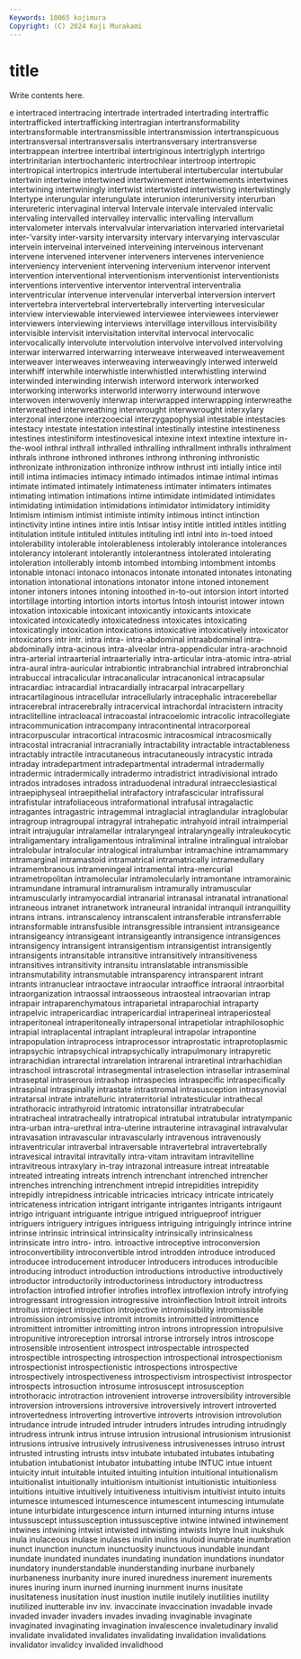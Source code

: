 ```yaml
---
Keywords: 10065 kojimura
Copyright: (C) 2024 Koji Murakami
---
```


# title

Write contents here.



e intertraced intertracing intertrade intertraded intertrading intertraffic intertrafficked intertrafficking
intertragian intertransformability intertransformable intertransmissible intertransmission intertranspicuous intertransversal intertransversalis intertransversary intertransverse
intertrappean intertree intertribal intertriginous intertriglyph intertrigo intertrinitarian intertrochanteric intertrochlear intertroop
intertropic intertropical intertropics intertrude intertuberal intertubercular intertubular intertwin intertwine intertwined
intertwinement intertwinements intertwines intertwining intertwiningly intertwist intertwisted intertwisting intertwistingly Intertype
interungular interungulate interunion interuniversity interurban interureteric intervaginal interval Intervale intervale
intervaled intervalic intervaling intervalled intervalley intervallic intervalling intervallum intervalometer intervals
intervalvular intervariation intervaried intervarietal inter-'varsity inter-varsity intervarsity intervary intervarying intervascular
intervein interveinal interveined interveining interveinous intervenant intervene intervened intervener interveners
intervenes intervenience interveniency intervenient intervening intervenium intervenor intervent intervention interventional
interventionism interventionist interventionists interventions interventive interventor interventral interventralia interventricular intervenue
intervenular interverbal interversion intervert intervertebra intervertebral intervertebrally interverting intervesicular interview
interviewable interviewed interviewee interviewees interviewer interviewers interviewing interviews intervillage intervillous
intervisibility intervisible intervisit intervisitation intervital intervocal intervocalic intervocalically intervolute intervolution
intervolve intervolved intervolving interwar interwarred interwarring interweave interweaved interweavement interweaver
interweaves interweaving interweavingly interwed interweld interwhiff interwhile interwhistle interwhistled interwhistling
interwind interwinded interwinding interwish interword interwork interworked interworking interworks interworld
interworry interwound interwove interwoven interwovenly interwrap interwrapped interwrapping interwreathe interwreathed
interwreathing interwrought interwwrought interxylary interzonal interzone interzooecial interzygapophysial intestable intestacies
intestacy intestate intestation intestinal intestinally intestine intestineness intestines intestiniform intestinovesical
intexine intext intextine intexture in-the-wool inthral inthrall inthralled inthralling inthrallment
inthralls inthralment inthrals inthrone inthroned inthrones inthrong inthroning inthronistic inthronizate
inthronization inthronize inthrow inthrust inti intially intice intil intill intima
intimacies intimacy intimado intimados intimae intimal intimas intimate intimated intimately
intimateness intimater intimaters intimates intimating intimation intimations intime intimidate intimidated
intimidates intimidating intimidation intimidations intimidator intimidatory intimidity Intimism intimism intimist
intimiste intimity intimous intinct intinction intinctivity intine intines intire intis
Intisar intisy intitle intitled intitles intitling intitulation intitule intituled intitules
intituling intl intnl into in-toed intoed intolerability intolerable intolerableness intolerably
intolerance intolerances intolerancy intolerant intolerantly intolerantness intolerated intolerating intoleration intollerably
intomb intombed intombing intombment intombs intonable intonaci intonaco intonacos intonate
intonated intonates intonating intonation intonational intonations intonator intone intoned intonement
intoner intoners intones intoning intoothed in-to-out intorsion intort intorted intortillage
intorting intortion intorts intortus Intosh intourist intower intown intoxation intoxicable
intoxicant intoxicantly intoxicants intoxicate intoxicated intoxicatedly intoxicatedness intoxicates intoxicating intoxicatingly
intoxication intoxications intoxicative intoxicatively intoxicator intoxicators intr intr. intra intra-
intra-abdominal intraabdominal intra-abdominally intra-acinous intra-alveolar intra-appendicular intra-arachnoid intra-arterial intraarterial intraarterially
intra-articular intra-atomic intra-atrial intra-aural intra-auricular intrabiontic intrabranchial intrabred intrabronchial intrabuccal
intracalicular intracanalicular intracanonical intracapsular intracardiac intracardial intracardially intracarpal intracarpellary intracartilaginous
intracellular intracellularly intracephalic intracerebellar intracerebral intracerebrally intracervical intrachordal intracistern intracity
intraclitelline intracloacal intracoastal intracoelomic intracolic intracollegiate intracommunication intracompany intracontinental intracorporeal
intracorpuscular intracortical intracosmic intracosmical intracosmically intracostal intracranial intracranially intractability intractable
intractableness intractably intractile intracutaneous intracutaneously intracystic intrada intraday intradepartment intradepartmental
intradermal intradermally intradermic intradermically intradermo intradistrict intradivisional intrado intrados intradoses
intradoss intraduodenal intradural intraecclesiastical intraepiphyseal intraepithelial intrafactory intrafascicular intrafissural intrafistular
intrafoliaceous intraformational intrafusal intragalactic intragantes intragastric intragemmal intraglacial intraglandular intraglobular
intragroup intragroupal intragyral intrahepatic intrahyoid intrail intraimperial intrait intrajugular intralamellar
intralaryngeal intralaryngeally intraleukocytic intraligamentary intraligamentous intraliminal intraline intralingual intralobar intralobular
intralocular intralogical intralumbar intramachine intramammary intramarginal intramastoid intramatrical intramatrically intramedullary
intramembranous intrameningeal intramental intra-mercurial intrametropolitan intramolecular intramolecularly intramontane intramorainic intramundane
intramural intramuralism intramurally intramuscular intramuscularly intramyocardial intranarial intranasal intranatal intranational
intraneous intranet intranetwork intraneural intranidal intranquil intranquillity intrans intrans. intranscalency
intranscalent intransferable intransferrable intransformable intransfusible intransgressible intransient intransigeance intransigeancy intransigeant
intransigeantly intransigence intransigences intransigency intransigent intransigentism intransigentist intransigently intransigents intransitable
intransitive intransitively intransitiveness intransitives intransitivity intransitu intranslatable intransmissible intransmutability intransmutable
intransparency intransparent intrant intrants intranuclear intraoctave intraocular intraoffice intraoral intraorbital
intraorganization intraossal intraosseous intraosteal intraovarian intrap intrapair intraparenchymatous intraparietal intraparochial
intraparty intrapelvic intrapericardiac intrapericardial intraperineal intraperiosteal intraperitoneal intraperitoneally intrapersonal intrapetiolar
intraphilosophic intrapial intraplacental intraplant intrapleural intrapolar intrapontine intrapopulation intraprocess intraprocessor
intraprostatic intraprotoplasmic intrapsychic intrapsychical intrapsychically intrapulmonary intrapyretic intrarachidian intrarectal intrarelation
intrarenal intraretinal intrarhachidian intraschool intrascrotal intrasegmental intraselection intrasellar intraseminal intraseptal
intraserous intrashop intraspecies intraspecific intraspecifically intraspinal intraspinally intrastate intrastromal intrasusception
intrasynovial intratarsal intrate intratelluric intraterritorial intratesticular intrathecal intrathoracic intrathyroid intratomic
intratonsillar intratrabecular intratracheal intratracheally intratropical intratubal intratubular intratympanic intra-urban intra-urethral
intra-uterine intrauterine intravaginal intravalvular intravasation intravascular intravascularly intravenous intravenously intraventricular
intraverbal intraversable intravertebral intravertebrally intravesical intravital intravitally intra-vitam intravitam intravitelline
intravitreous intraxylary in-tray intrazonal intreasure intreat intreatable intreated intreating intreats
intrench intrenchant intrenched intrencher intrenches intrenching intrenchment intrepid intrepidities intrepidity
intrepidly intrepidness intricable intricacies intricacy intricate intricately intricateness intrication intrigant
intrigante intrigantes intrigants intrigaunt intrigo intriguant intriguante intrigue intrigued intrigueproof
intriguer intriguers intriguery intrigues intriguess intriguing intriguingly intrince intrine intrinse
intrinsic intrinsical intrinsicality intrinsically intrinsicalness intrinsicate intro intro- intro. introactive
introceptive introconversion introconvertibility introconvertible introd introdden introduce introduced introducee introducement
introducer introducers introduces introducible introducing introduct introduction introductions introductive introductively
introductor introductorily introductoriness introductory introductress introfaction introfied introfier introfies introflex
introflexion introfy introfying introgressant introgression introgressive introinflection Introit introit introits
introitus introject introjection introjective intromissibility intromissible intromission intromissive intromit intromits
intromitted intromittence intromittent intromitter intromitting intron introns intropression intropulsive intropunitive
introreception introrsal introrse introrsely intros introscope introsensible introsentient introspect introspectable
introspected introspectible introspecting introspection introspectional introspectionism introspectionist introspectionistic introspections introspective
introspectively introspectiveness introspectivism introspectivist introspector introspects introsuction introsume introsuscept introsusception
introthoracic introtraction introvenient introverse introversibility introversible introversion introversions introversive introversively
introvert introverted introvertedness introverting introvertive introverts introvision introvolution intrudance intrude
intruded intruder intruders intrudes intruding intrudingly intrudress intrunk intrus intruse
intrusion intrusional intrusionism intrusionist intrusions intrusive intrusively intrusiveness intrusivenesses intruso
intrust intrusted intrusting intrusts intsv intubate intubated intubates intubating intubation
intubationist intubator intubatting intube INTUC intue intuent intuicity intuit intuitable
intuited intuiting intuition intuitional intuitionalism intuitionalist intuitionally intuitionism intuitionist intuitionistic
intuitionless intuitions intuitive intuitively intuitiveness intuitivism intuitivist intuito intuits intumesce
intumesced intumescence intumescent intumescing intumulate intune inturbidate inturgescence inturn inturned
inturning inturns intuse intussuscept intussusception intussusceptive intwine intwined intwinement intwines
intwining intwist intwisted intwisting intwists Intyre Inuit inukshuk inula inulaceous
inulase inulases inulin inulins inuloid inumbrate inumbration inunct inunction inunctum
inunctuosity inunctuous inundable inundant inundate inundated inundates inundating inundation inundations
inundator inundatory inunderstandable inunderstanding inurbane inurbanely inurbaneness inurbanity inure inured
inuredness inurement inurements inures inuring inurn inurned inurning inurnment inurns
inusitate inusitateness inusitation inust inustion inutile inutilely inutilities inutility inutilized
inutterable inv inv. invaccinate invaccination invadable invade invaded invader invaders
invades invading invaginable invaginate invaginated invaginating invagination invalescence invaletudinary invalid
invalidate invalidated invalidates invalidating invalidation invalidations invalidator invalidcy invalided invalidhood
